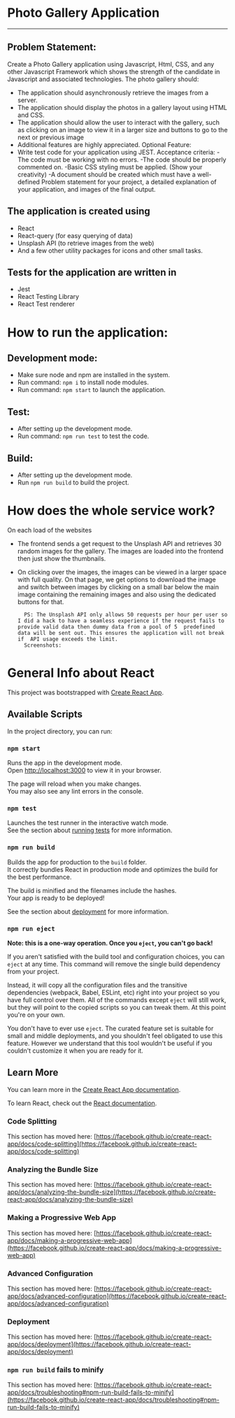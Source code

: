 # Photo Gallery Application
___
## Problem Statement:
Create a Photo Gallery application using Javascript, Html, CSS, and any other Javascript Framework which shows the strength of the candidate in Javascript and associated technologies. The photo gallery should:
- The application should asynchronously retrieve the images from a server.
- The application should display the photos in a gallery layout using HTML and CSS.
- The application should allow the user to interact with the gallery, such as clicking on an image to view it in a larger size and buttons to go to the next or previous image
- Additional features are highly appreciated.
Optional Feature:
- Write test code for your application using JEST.
Acceptance criteria:
-The code must be working with no errors.
-The code should be properly commented on.
-Basic CSS styling must be applied. (Show your creativity)
-A document should be created which must have a well-defined Problem statement for your project, a detailed explanation of your application, and images of the final output.

## The application is created using
- React
- React-query (for easy querying of data)
- Unsplash API (to retrieve images from the web)
- And a few other utility packages for icons and other small tasks.

## Tests for the application are written in
- Jest
- React Testing Library
- React Test renderer
# How to run the application:
## Development mode:
- Make sure node and npm are installed in the system.
- Run command: `npm i` to install node modules.
- Run command: `npm start` to launch the application.
## Test:
- After setting up the development mode.
- Run command: `npm run test` to test the code.
## Build:
- After setting up the development mode.
- Run `npm run build` to build the project.

# How does the whole service work?
On each load of the websites 
- The frontend sends a get request to the Unsplash API and retrieves 30 random images for the gallery.
The images are loaded into the frontend then just show the thumbnails.
- On clicking over the images, the images can be viewed in a larger space with full quality.
On that page, we get options to download the image and switch between images by clicking on a small bar below the main image containing the remaining images and also using the dedicated buttons for that.

        PS: The Unsplash API only allows 50 requests per hour per user so I did a hack to have a seamless experience if the request fails to provide valid data then dummy data from a pool of 5  predefined data will be sent out. This ensures the application will not break if  API usage exceeds the limit.
        Screenshots:


# General Info about React

This project was bootstrapped with [Create React App](https://github.com/facebook/create-react-app).

## Available Scripts

In the project directory, you can run:

### `npm start`

Runs the app in the development mode.\
Open [http://localhost:3000](http://localhost:3000) to view it in your browser.

The page will reload when you make changes.\
You may also see any lint errors in the console.

### `npm test`

Launches the test runner in the interactive watch mode.\
See the section about [running tests](https://facebook.github.io/create-react-app/docs/running-tests) for more information.

### `npm run build`

Builds the app for production to the `build` folder.\
It correctly bundles React in production mode and optimizes the build for the best performance.

The build is minified and the filenames include the hashes.\
Your app is ready to be deployed!

See the section about [deployment](https://facebook.github.io/create-react-app/docs/deployment) for more information.

### `npm run eject`

**Note: this is a one-way operation. Once you `eject`, you can't go back!**

If you aren't satisfied with the build tool and configuration choices, you can `eject` at any time. This command will remove the single build dependency from your project.

Instead, it will copy all the configuration files and the transitive dependencies (webpack, Babel, ESLint, etc) right into your project so you have full control over them. All of the commands except `eject` will still work, but they will point to the copied scripts so you can tweak them. At this point you're on your own.

You don't have to ever use `eject`. The curated feature set is suitable for small and middle deployments, and you shouldn't feel obligated to use this feature. However we understand that this tool wouldn't be useful if you couldn't customize it when you are ready for it.

## Learn More

You can learn more in the [Create React App documentation](https://facebook.github.io/create-react-app/docs/getting-started).

To learn React, check out the [React documentation](https://reactjs.org/).

### Code Splitting

This section has moved here: [https://facebook.github.io/create-react-app/docs/code-splitting](https://facebook.github.io/create-react-app/docs/code-splitting)

### Analyzing the Bundle Size

This section has moved here: [https://facebook.github.io/create-react-app/docs/analyzing-the-bundle-size](https://facebook.github.io/create-react-app/docs/analyzing-the-bundle-size)

### Making a Progressive Web App

This section has moved here: [https://facebook.github.io/create-react-app/docs/making-a-progressive-web-app](https://facebook.github.io/create-react-app/docs/making-a-progressive-web-app)

### Advanced Configuration

This section has moved here: [https://facebook.github.io/create-react-app/docs/advanced-configuration](https://facebook.github.io/create-react-app/docs/advanced-configuration)

### Deployment

This section has moved here: [https://facebook.github.io/create-react-app/docs/deployment](https://facebook.github.io/create-react-app/docs/deployment)

### `npm run build` fails to minify

This section has moved here: [https://facebook.github.io/create-react-app/docs/troubleshooting#npm-run-build-fails-to-minify](https://facebook.github.io/create-react-app/docs/troubleshooting#npm-run-build-fails-to-minify)
